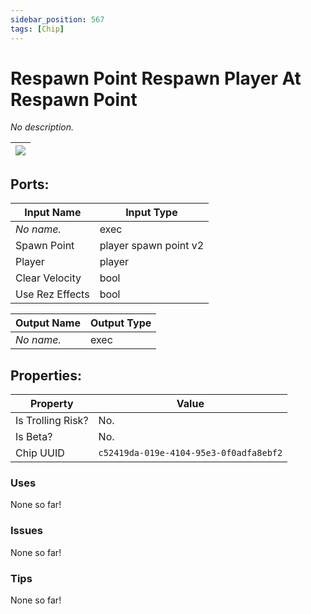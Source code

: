 ```yaml
---
sidebar_position: 567
tags: [Chip]
---
```


# Respawn Point Respawn Player At Respawn Point


*No description.*

| ![](https://images-ext-2.discordapp.net/external/MPmIaQzlEPmgGWlgi-WxBBXt0Bjv_zWPkg1y1f_sy3s/https/www.recroomcircuits.com/image/circuit/absolute-value?width=206&height=108) |
|-----|

## Ports:

| Input Name | Input Type |
|-----------|-----------|
| *No name.* | exec |
| Spawn Point | player spawn point v2 |
| Player | player |
| Clear Velocity | bool |
| Use Rez Effects | bool |

| Output Name | Output Type |
|-----------|-----------|
| *No name.* | exec |

## Properties:

| Property  | Value |
|-------------------|-----------|
| Is Trolling Risk? | No. |
| Is Beta? | No. |
| Chip UUID | `c52419da-019e-4104-95e3-0f0adfa8ebf2` |

### Uses
None so far!

### Issues
None so far!

### Tips
None so far!
